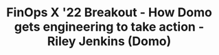 ---
title: FinOps X '22 Breakout - How Domo gets engineering to take action - Riley Jenkins (Domo)
description: Engineers come from all backgrounds, and experience. Yet it seems like engineers don't naturally optimize costs. At Domo FinOps is built into engineering as a design principle. Riley Jenkins shared how Domo changed how engineers view costs and cost optimization...both directly and indirectly.
date-added: Nov 2022
type: Video
source: Foundation Contribution
label: FinOps X
link: https://www.youtube.com/watch?v=NUFklyU0ebc&list=PLUSCToibAswmu2V2rbm3ZjTLw3OZ9F2SB&index=14
framework-capabilities:
  - capability_education-enablement
  - capability_establish-finops-culture
framework-persona:
  - engineering
  - practitioner
framework-maturity:
  - walk
  - crawl
cloud-provider:
  - AWS
  - GCP
  - Azure
permalink: /resources/not-here/
weight: 30
listing: true
---